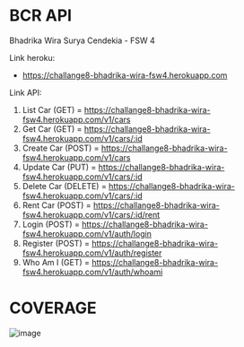 # BCR API

Bhadrika Wira Surya Cendekia - FSW 4

Link heroku:
- https://challange8-bhadrika-wira-fsw4.herokuapp.com

Link API:
1. List Car (GET) = https://challange8-bhadrika-wira-fsw4.herokuapp.com/v1/cars
2. Get Car (GET) = https://challange8-bhadrika-wira-fsw4.herokuapp.com/v1/cars/:id
3. Create Car (POST) = https://challange8-bhadrika-wira-fsw4.herokuapp.com/v1/cars
4. Update Car (PUT) = https://challange8-bhadrika-wira-fsw4.herokuapp.com/v1/cars/:id
5. Delete Car (DELETE) = https://challange8-bhadrika-wira-fsw4.herokuapp.com/v1/cars/:id
6. Rent Car (POST) = https://challange8-bhadrika-wira-fsw4.herokuapp.com/v1/cars/:id/rent
7. Login (POST) = https://challange8-bhadrika-wira-fsw4.herokuapp.com/v1/auth/login
8. Register (POST) = https://challange8-bhadrika-wira-fsw4.herokuapp.com/v1/auth/register
9. Who Am I (GET) = https://challange8-bhadrika-wira-fsw4.herokuapp.com/v1/auth/whoami

# COVERAGE
![image](https://user-images.githubusercontent.com/33855330/173019662-a41b303e-0bd2-4942-804e-92b0d760ed16.png)
